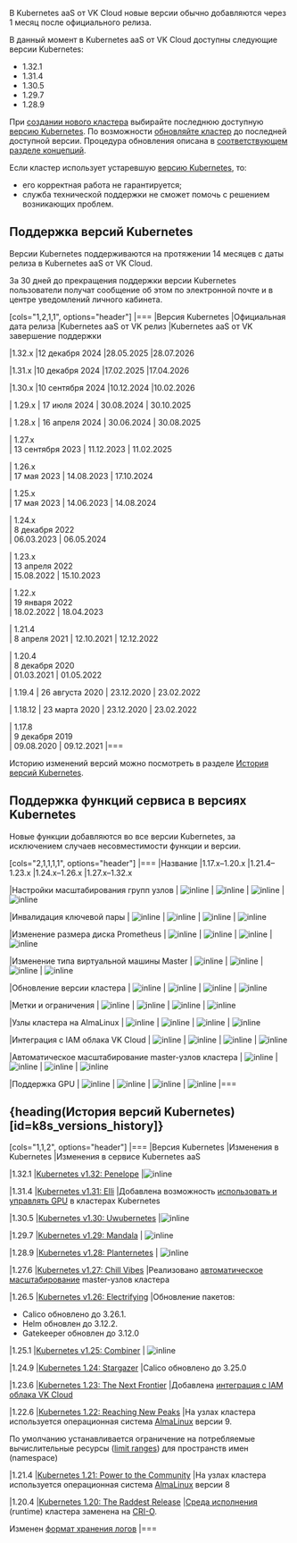 В Kubernetes aaS от VK Cloud новые версии обычно добавляются через 1 месяц после официального релиза.

В данный момент в Kubernetes aaS от VK Cloud доступны следующие версии Kubernetes:

- 1.32.1
- 1.31.4
- 1.30.5
- 1.29.7
- 1.28.9

При [создании нового кластера](../../../instructions/create-cluster) выбирайте последнюю доступную [версию Kubernetes](#podderzhka_versiy_kubernetes). По возможности [обновляйте кластер](../../../instructions/update) до последней доступной версии. Процедура обновления описана в [соответствующем разделе концепций](../../update).

Если кластер использует устаревшую [версию Kubernetes](#podderzhka_versiy_kubernetes), то:

- его корректная работа не гарантируется;
- служба технической поддержки не сможет помочь с решением возникающих проблем.

## Поддержка версий Kubernetes <a id="k8s-versions-list"></a>

Версии Kubernetes поддерживаются на протяжении 14 месяцев с даты релиза в Kubernetes aaS от VK Cloud.

За 30 дней до прекращения поддержки версии Kubernetes пользователи получат сообщение об этом по электронной почте и в центре уведомлений личного кабинета.

[cols="1,2,1,1", options="header"]
|===
|Версия Kubernetes
|Официальная дата релиза
|Kubernetes aaS от VK релиз
|Kubernetes aaS от VK завершение поддержки

|1.32.x
|12 декабря 2024
|28.05.2025
|28.07.2026

|1.31.x
|10 декабря 2024
|17.02.2025
|17.04.2026

|1.30.x
|10 сентября 2024
|10.12.2024
|10.02.2026

| 1.29.x
| 17 июля 2024
| 30.08.2024
| 30.10.2025

| 1.28.x
| 16 апреля 2024
| 30.06.2024
| 30.08.2025

| 1.27.x  
| 13 сентября 2023
| 11.12.2023
| 11.02.2025

| 1.26.x  
| 17 мая 2023
| 14.08.2023
| 17.10.2024

| 1.25.x  
| 17 мая 2023
| 14.06.2023
| 14.08.2024

| 1.24.x  
| 8 декабря 2022  
| 06.03.2023
| 06.05.2024

| 1.23.x  
| 13 апреля 2022  
| 15.08.2022
| 15.10.2023

| 1.22.x  
| 19 января 2022  
| 18.02.2022
| 18.04.2023

| 1.21.4  
| 8 апреля 2021
| 12.10.2021
| 12.12.2022

| 1.20.4  
| 8 декабря 2020  
| 01.03.2021
| 01.05.2022

| 1.19.4
| 26 августа 2020
| 23.12.2020
| 23.02.2022

| 1.18.12
| 23 марта 2020
| 23.12.2020
| 23.02.2022

| 1.17.8  
| 9 декабря 2019  
| 09.08.2020
| 09.12.2021
|===

Историю изменений версий можно посмотреть в разделе [История версий Kubernetes](#k8s_versions_history).

## Поддержка функций сервиса в версиях Kubernetes <a id="k8s-features-list"></a>

Новые функции добавляются во все версии Kubernetes, за исключением случаев несовместимости функции и версии.

[cols="2,1,1,1,1", options="header"]
|===
|Название
|1.17.x–1.20.x
|1.21.4–1.23.х
|1.24.x–1.26.х
|1.27.x–1.32.х

|Настройки масштабирования групп узлов
| ![](/ru/assets/check.svg "inline")
| ![](/ru/assets/check.svg "inline")
| ![](/ru/assets/check.svg "inline")
| ![](/ru/assets/check.svg "inline")

|Инвалидация ключевой пары
| ![](/ru/assets/check.svg "inline")
| ![](/ru/assets/check.svg "inline")
| ![](/ru/assets/no.svg "inline")
| ![](/ru/assets/no.svg "inline")

|Изменение размера диска Prometheus
| ![](/ru/assets/check.svg "inline")
| ![](/ru/assets/check.svg "inline")
| ![](/ru/assets/check.svg "inline")
| ![](/ru/assets/check.svg "inline")

|Изменение типа виртуальной машины Master
| ![](/ru/assets/check.svg "inline")
| ![](/ru/assets/check.svg "inline")
| ![](/ru/assets/check.svg "inline")
| ![](/ru/assets/check.svg "inline")

|Обновление версии кластера
| ![](/ru/assets/check.svg "inline")
| ![](/ru/assets/check.svg "inline")
| ![](/ru/assets/check.svg "inline")
| ![](/ru/assets/check.svg "inline")

|Метки и ограничения
| ![](/ru/assets/check.svg "inline")
| ![](/ru/assets/check.svg "inline")
| ![](/ru/assets/check.svg "inline")
| ![](/ru/assets/check.svg "inline")

|Узлы кластера на AlmaLinux
| ![](/ru/assets/no.svg "inline")
| ![](/ru/assets/check.svg "inline")
| ![](/ru/assets/check.svg "inline")
| ![](/ru/assets/check.svg "inline")

|Интеграция с IAM облака VK Cloud
| ![](/ru/assets/no.svg "inline")
| ![](/ru/assets/no.svg "inline")
| ![](/ru/assets/check.svg "inline")
| ![](/ru/assets/check.svg "inline")

|Автоматическое масштабирование master-узлов кластера
| ![](/ru/assets/no.svg "inline")
| ![](/ru/assets/no.svg "inline")
| ![](/ru/assets/no.svg "inline")
| ![](/ru/assets/check.svg "inline")

|Поддержка GPU
| ![](/ru/assets/no.svg "inline")
| ![](/ru/assets/no.svg "inline")
| ![](/ru/assets/no.svg "inline")
| ![](/ru/assets/check.svg "inline")
|===

## {heading(История версий Kubernetes)[id=k8s_versions_history]}

[cols="1,1,2", options="header"]
|===
|Версия Kubernetes
|Изменения в Kubernetes
|Изменения в сервисе Kubernetes aaS

|1.32.1
|[Kubernetes v1.32: Penelope](https://kubernetes.io/blog/2024/12/11/kubernetes-v1-32-release/)
|![](/ru/assets/no.svg "inline")

|1.31.4
|[Kubernetes v1.31: Elli](https://kubernetes.io/blog/2024/08/13/kubernetes-v1-31-release/)
|Добавлена возможность [использовать и управлять GPU](../../../how-to-guides/gpu-operator) в кластерах Kubernetes

|1.30.5
|[Kubernetes v1.30: Uwubernetes](https://kubernetes.io/blog/2024/04/17/kubernetes-v1-30-release/)
|![](/ru/assets/no.svg "inline")

|1.29.7
|[Kubernetes v1.29: Mandala](https://kubernetes.io/blog/2023/12/13/kubernetes-v1-29-release/)
| ![](/ru/assets/no.svg "inline")

|1.28.9
|[Kubernetes v1.28: Planternetes](https://kubernetes.io/blog/2023/08/15/kubernetes-v1-28-release/)
| ![](/ru/assets/no.svg "inline")

|1.27.6
|[Kubernetes v1.27: Chill Vibes](https://kubernetes.io/blog/2023/04/11/kubernetes-v1-27-release/)
|Реализовано [автоматическое масштабирование](/ru/kubernetes/k8s/concepts/scale#autoscaling) master-узлов кластера

|1.26.5
|[Kubernetes v1.26: Electrifying](https://kubernetes.io/blog/2022/12/09/kubernetes-v1-26-release/)
|Обновление пакетов:

- Calico обновлено до 3.26.1.
- Helm обновлен до 3.12.2.
- Gatekeeper обновлен до 3.12.0

|1.25.1
|[Kubernetes v1.25: Combiner](https://kubernetes.io/blog/2022/08/23/kubernetes-v1-25-release/)
| ![](/ru/assets/no.svg "inline")

|1.24.9
|[Kubernetes 1.24: Stargazer](https://kubernetes.io/blog/2022/05/03/kubernetes-1-24-release-announcement/)
|Calico обновлено до 3.25.0

|1.23.6
|[Kubernetes 1.23: The Next Frontier](https://kubernetes.io/blog/2021/12/07/kubernetes-1-23-release-announcement/)
|Добавлена [интеграция с IAM облака VK Cloud](/ru/kubernetes/k8s/concepts/access-management)

|1.22.6
|[Kubernetes 1.22: Reaching New Peaks](https://kubernetes.io/blog/2021/08/04/kubernetes-1-22-release-announcement/)
|На узлах кластера используется операционная система [AlmaLinux](https://wiki.almalinux.org) версии 9.

По умолчанию устанавливается ограничение на потребляемые вычислительные ресурсы ([limit ranges](https://kubernetes.io/docs/concepts/policy/limit-range/)) для пространств имен (namespace)

|1.21.4
|[Kubernetes 1.21: Power to the Community](https://kubernetes.io/blog/2021/04/08/kubernetes-1-21-release-announcement/)
|На узлах кластера используется операционная система [AlmaLinux](https://wiki.almalinux.org) версии 8

|1.20.4
|[Kubernetes 1.20: The Raddest Release](https://kubernetes.io/blog/2020/12/08/kubernetes-1-20-release-announcement/)
|[Среда исполнения](https://kubernetes.io/docs/setup/production-environment/container-runtimes/) (runtime) кластера заменена на [CRI-O](https://cri-o.io/).

Изменен [формат хранения логов](/ru/cases/cases-logs/case-fluent-bit)
|===
